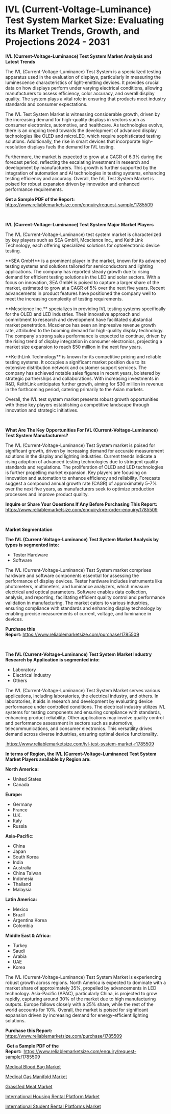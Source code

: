 <p><h1>IVL (Current-Voltage-Luminance) Test System Market Size: Evaluating its Market Trends, Growth, and Projections 2024 - 2031</h1></p><p><strong>IVL (Current-Voltage-Luminance) Test System Market Analysis and Latest Trends</strong></p>
<p><p>The IVL (Current-Voltage-Luminance) Test System is a specialized testing apparatus used in the evaluation of displays, particularly in measuring the luminescence characteristics of light-emitting devices. It provides crucial data on how displays perform under varying electrical conditions, allowing manufacturers to assess efficiency, color accuracy, and overall display quality. The system plays a vital role in ensuring that products meet industry standards and consumer expectations.</p><p>The IVL Test System Market is witnessing considerable growth, driven by the increasing demand for high-quality displays in sectors such as consumer electronics, automotive, and healthcare. As technologies evolve, there is an ongoing trend towards the development of advanced display technologies like OLED and microLED, which require sophisticated testing solutions. Additionally, the rise in smart devices that incorporate high-resolution displays fuels the demand for IVL testing.</p><p>Furthermore, the market is expected to grow at a CAGR of 6.3% during the forecast period, reflecting the escalating investment in research and development by manufacturers. This growth is further supported by the integration of automation and AI technologies in testing systems, enhancing testing efficiency and accuracy. Overall, the IVL Test System Market is poised for robust expansion driven by innovation and enhanced performance requirements.</p></p>
<p><strong>Get a Sample PDF of the Report:&nbsp;</strong> <a href="https://www.reliablemarketsize.com/enquiry/request-sample/1785509?utm_campaign=1262&utm_medium=2&utm_source=Github&utm_content=ia&utm_term=08102024&utm_id=ivl-current-voltage-luminance-test-system">https://www.reliablemarketsize.com/enquiry/request-sample/1785509</a></p>
<p>&nbsp;</p>
<p><strong>IVL (Current-Voltage-Luminance) Test System Major Market Players</strong></p>
<p><p>The IVL (Current-Voltage-Luminance) test system market is characterized by key players such as SEA GmbH, Mcscience Inc., and KeithLink Technology, each offering specialized solutions for optoelectronic device testing.</p><p>**SEA GmbH** is a prominent player in the market, known for its advanced testing systems and solutions tailored for semiconductors and lighting applications. The company has reported steady growth due to rising demand for efficient testing solutions in the LED and solar sectors. With a focus on innovation, SEA GmbH is poised to capture a larger share of the market, estimated to grow at a CAGR of 5% over the next five years. Recent advancements in product features have positioned the company well to meet the increasing complexity of testing requirements.</p><p>**Mcscience Inc.** specializes in providing IVL testing systems specifically for the OLED and LED industries. Their innovative approach and commitment to research and development have facilitated substantial market penetration. Mcscience has seen an impressive revenue growth rate, attributed to the booming demand for high-quality display technology. The company's strong sales performance is expected to continue, driven by the rising trend of display integration in consumer electronics, projecting a market size expansion to reach $50 million in the next few years.</p><p>**KeithLink Technology** is known for its competitive pricing and reliable testing systems. It occupies a significant market position due to its extensive distribution network and customer support services. The company has achieved notable sales figures in recent years, bolstered by strategic partnerships and collaborations. With increasing investments in R&D, KeithLink anticipates further growth, aiming for $30 million in revenue in the forthcoming period, catering primarily to the Asian markets.</p><p>Overall, the IVL test system market presents robust growth opportunities with these key players establishing a competitive landscape through innovation and strategic initiatives.</p></p>
<p>&nbsp;</p>
<p><strong>What Are The Key Opportunities For IVL (Current-Voltage-Luminance) Test System Manufacturers?</strong></p>
<p><p>The IVL (Current-Voltage-Luminance) Test System market is poised for significant growth, driven by increasing demand for accurate measurement solutions in the display and lighting industries. Current trends indicate a rising adoption of advanced testing technologies due to stringent quality standards and regulations. The proliferation of OLED and LED technologies is further propelling market expansion. Key players are focusing on innovation and automation to enhance efficiency and reliability. Forecasts suggest a compound annual growth rate (CAGR) of approximately 5-7% over the next five years, as manufacturers seek to optimize production processes and improve product quality.</p></p>
<p><strong>Inquire or Share Your Questions If Any Before Purchasing This Report:</strong> <a href="https://www.reliablemarketsize.com/enquiry/pre-order-enquiry/1785509?utm_campaign=1262&utm_medium=2&utm_source=Github&utm_content=ia&utm_term=08102024&utm_id=ivl-current-voltage-luminance-test-system">https://www.reliablemarketsize.com/enquiry/pre-order-enquiry/1785509</a></p>
<p>&nbsp;</p>
<p><strong>Market Segmentation</strong></p>
<p><strong>The IVL (Current-Voltage-Luminance) Test System Market Analysis by types is segmented into:</strong></p>
<p><ul><li>Tester Hardware</li><li>Software</li></ul></p>
<p><p>The IVL (Current-Voltage-Luminance) Test System market comprises hardware and software components essential for assessing the performance of display devices. Tester hardware includes instruments like photometers, multimeters, and luminance analyzers, which measure electrical and optical parameters. Software enables data collection, analysis, and reporting, facilitating efficient quality control and performance validation in manufacturing. The market caters to various industries, ensuring compliance with standards and enhancing display technology by enabling precise measurements of current, voltage, and luminance in devices.</p></p>
<p><strong>Purchase this Report:&nbsp;</strong><a href="https://www.reliablemarketsize.com/purchase/1785509?utm_campaign=1262&utm_medium=2&utm_source=Github&utm_content=ia&utm_term=08102024&utm_id=ivl-current-voltage-luminance-test-system">https://www.reliablemarketsize.com/purchase/1785509</a></p>
<p>&nbsp;</p>
<p><strong>The IVL (Current-Voltage-Luminance) Test System Market Industry Research by Application is segmented into:</strong></p>
<p><ul><li>Laboratory</li><li>Electrical Industry</li><li>Others</li></ul></p>
<p><p>The IVL (Current-Voltage-Luminance) Test System Market serves various applications, including laboratories, the electrical industry, and others. In laboratories, it aids in research and development by evaluating device performance under controlled conditions. The electrical industry utilizes IVL systems for testing components and ensuring compliance with standards, enhancing product reliability. Other applications may involve quality control and performance assessment in sectors such as automotive, telecommunications, and consumer electronics. This versatility drives demand across diverse industries, ensuring optimal device functionality.</p></p>
<p><a href="https://www.reliablemarketsize.com/ivl-test-system-market-r1785509?utm_campaign=1262&utm_medium=2&utm_source=Github&utm_content=ia&utm_term=08102024&utm_id=ivl-current-voltage-luminance-test-system">&nbsp;https://www.reliablemarketsize.com/ivl-test-system-market-r1785509</a></p>
<p><strong>In terms of Region, the IVL (Current-Voltage-Luminance) Test System Market Players available by Region are:</strong></p>
<p>
    <p> <strong> North America: </strong>
        <ul>
            <li>United States</li>
            <li>Canada</li>
        </ul>
        </p> 
    <p> <strong> Europe: </strong>
        <ul>
            <li>Germany</li>
            <li>France</li>
            <li>U.K.</li>
            <li>Italy</li>
            <li>Russia</li>
        </ul>
        </p> 
    <p> <strong> Asia-Pacific: </strong>
        <ul>
            <li>China</li>
            <li>Japan</li>
            <li>South Korea</li>
            <li>India</li>
            <li>Australia</li>
            <li>China Taiwan</li>
            <li>Indonesia</li>
            <li>Thailand</li>
            <li>Malaysia</li>
        </ul>
        </p> 
    <p> <strong> Latin America: </strong>
        <ul>
            <li>Mexico</li>
            <li>Brazil</li>
            <li>Argentina Korea</li>
            <li>Colombia</li>
        </ul>
        </p> 
    <p> <strong> Middle East & Africa: </strong>
        <ul>
            <li>Turkey</li>
            <li>Saudi</li>
            <li>Arabia</li>
            <li>UAE</li>
            <li>Korea</li>
        </ul>
    </p>
    </p>
<p><p>The IVL (Current-Voltage-Luminance) Test System Market is experiencing robust growth across regions. North America is expected to dominate with a market share of approximately 35%, propelled by advancements in LED technology. Asia-Pacific (APAC), particularly China, is projected to grow rapidly, capturing around 30% of the market due to high manufacturing outputs. Europe follows closely with a 25% share, while the rest of the world accounts for 10%. Overall, the market is poised for significant expansion driven by increasing demand for energy-efficient lighting solutions.</p></p>
<p><strong>Purchase this Report: </strong><a href="https://www.reliablemarketsize.com/purchase/1785509?utm_campaign=1262&utm_medium=2&utm_source=Github&utm_content=ia&utm_term=08102024&utm_id=ivl-current-voltage-luminance-test-system">https://www.reliablemarketsize.com/purchase/1785509</a></p>
<p>&nbsp;<strong>Get a Sample PDF of the Report:&nbsp;&nbsp;</strong><a href="https://www.reliablemarketsize.com/enquiry/request-sample/1785509?utm_campaign=1262&utm_medium=2&utm_source=Github&utm_content=ia&utm_term=08102024&utm_id=ivl-current-voltage-luminance-test-system">https://www.reliablemarketsize.com/enquiry/request-sample/1785509</a></p>
<p><strong></strong></p>
<p><p><a href="https://www.linkedin.com/pulse/medical-blood-bag-market-innovations-trends-comprehensive-study-j2xpc?utm_campaign=1262&utm_medium=2&utm_source=Github&utm_content=ia&utm_term=08102024&utm_id=ivl-current-voltage-luminance-test-system">Medical Blood Bag Market</a></p><p><a href="https://www.linkedin.com/pulse/medical-gas-manifold-ecosystem-mapping-innovation-value-chains-wv6cc?utm_campaign=1262&utm_medium=2&utm_source=Github&utm_content=ia&utm_term=08102024&utm_id=ivl-current-voltage-luminance-test-system">Medical Gas Manifold Market</a></p><p><a href="https://issuu.com/reportprime-2/docs/grassfed-meat-market-size-2030.pptx_e210d29d12f6cd?utm_campaign=1262&utm_medium=2&utm_source=Github&utm_content=ia&utm_term=08102024&utm_id=ivl-current-voltage-luminance-test-system">Grassfed Meat Market</a></p><p><a href="https://github.com/ruizemdixiono/Market-Research-Report-List-1/blob/main/international-housing-rental-platform-market.md?utm_campaign=1262&utm_medium=2&utm_source=Github&utm_content=ia&utm_term=08102024&utm_id=ivl-current-voltage-luminance-test-system">International Housing Rental Platform Market</a></p><p><a href="https://github.com/sofayahoo2023/Market-Research-Report-List-6/blob/main/international-student-rental-platforms-market.md?utm_campaign=1262&utm_medium=2&utm_source=Github&utm_content=ia&utm_term=08102024&utm_id=ivl-current-voltage-luminance-test-system">International Student Rental Platforms Market</a></p></p>